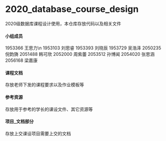 # 2020_database_course_design
2020级数据库课程设计使用，本仓库存放代码以及相关文件

#### 小组成员
1953366	王思力\n
1953103	刘思睿
1953393	刘晓辰
1953729	吴浩泽
2050235	倪韵旖
2051488	韩可欣
2052000	周紫蕾
2053512	孙博闻
2054020	张思涵
2056168	梁嘉康

#### 课程文档
存放老师下发的课程要求以及作业模板等

#### 参考资源
存放用于参考的学长的课设文件、其它资源等

#### 项目_文档部分
存放上交课设项目需要上交的文档
